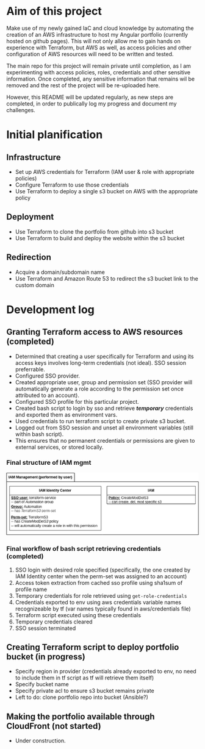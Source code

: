 # Aim of this project
Make use of my newly gained IaC and cloud knowledge by automating the creation of an AWS infrastructure to host my Angular portfolio (currently hosted on github pages). This will not only allow me to gain hands on experience with Terraform, but AWS as well, as access policies and other configuration of AWS resources will need to be written and tested.  
  
The main repo for this project will remain private until completion, as I am experimenting with access policies, roles, credentials and other sensitive information. Once completed, any sensitive information that remains wil be removed and the rest of the project will be re-uploaded here.  
  
However, this README will be updated regularly, as new steps are completed, in order to publically log my progress and document my challenges.  

# Initial planification
## Infrastructure
- Set up AWS credentials for Terraform (IAM user & role with appropriate policies)  
- Configure Terraform to use those credentials  
- Use Terraform to deploy a single s3 bucket on AWS with the appropriate policy  

## Deployment 
- Use Terraform to clone the portfolio from github into s3 bucket
- Use Terraform to build and deploy the website within the s3 bucket  

## Redirection
- Acquire a domain/subdomain name
- Use Terraform and Amazon Route 53 to redirect the s3 bucket link to the custom domain  

# Development log
## Granting Terraform access to AWS resources (completed)
- Determined that creating a user specifically for Terraform and using its access keys involves long-term credentials (not ideal). SSO session preferrable.  
- Configured SSO provider.
- Created appropriate user, group and permission set (SSO provider will automatically generate a role according to the permission set once attributed to an account).
- Configured SSO profile for this particular project.
- Created bash script to login by sso and retrieve **_temporary_** credentials and exported them as environment vars.
- Used credentials to run terraform script to create private s3 bucket.
- Logged out from SSO session and unset all environment variables (still within bash script).
- This ensures that no permanent credentials or permissions are given to external services, or stored locally.
  
### Final structure of IAM mgmt
![IAM mgmt diagram](assets/IAM_mgmt.png)  

### Final workflow of bash script retrieving credentials (completed)
1. SSO login with desired role specified (specifically, the one created by IAM Identity center when the perm-set was assigned to an account)
2. Access token extraction from cached sso profile using sha1sum of profile name
3. Temporary credentials for role retrieved using `get-role-credentials` 
4. Credentials exported to env using aws credentials variable names recognizeable by tf  (var names typically found in aws/credentials file)
5. Terraform script executed using these credentials
6. Temporary credentials cleared
7. SSO session terminated  
      
## Creating Terraform script to deploy portfolio bucket (in progress)
- Specify region in provider (credentials already exported to env, no need to include them in tf script as tf will retrieve them itself)
- Specify bucket name
- Specify private acl to ensure s3 bucket remains private
- Left to do: clone portfolio repo into bucket (Ansible?)

## Making the portfolio available through CloudFront (not started)
- Under construction.

